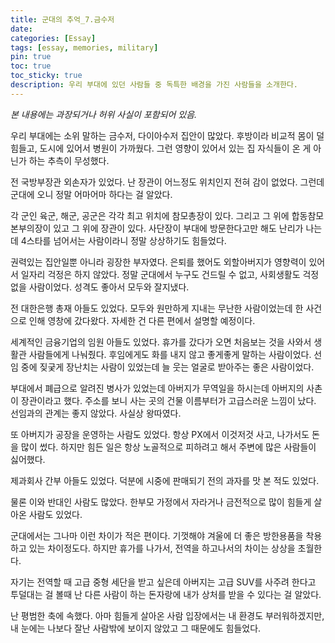 ```yaml
---
title: 군대의 추억_7.금수저
date: 
categories: [Essay]
tags: [essay, memories, military]
pin: true
toc: true
toc_sticky: true
description: 우리 부대에 있던 사람들 중 독특한 배경을 가진 사람들을 소개한다.
---
```


_본 내용에는 과장되거나 허위 사실이 포함되어 있음._

우리 부대에는 소위 말하는 금수저, 다이아수저 집안이 많았다. 후방이라 비교적 몸이 덜 힘들고, 도시에 있어서 병원이 가까웠다. 그런 영향이 있어서 있는 집 자식들이 온 게 아닌가 하는 추측이 무성했다.

전 국방부장관 외손자가 있었다. 난 장관이 어느정도 위치인지 전혀 감이 없었다. 그런데 군대에 오니 정말 어마어마 하다는 걸 알았다.

각 군인 육군, 해군, 공군은 각각 최고 위치에 참모총장이 있다. 그리고 그 위에 합동참모본부의장이 있고 그 위에 장관이 있다. 사단장이 부대에 방문한다고만 해도 난리가 나는데 4스타를 넘어서는 사람이라니 정말 상상하기도 힘들었다.

권력있는 집안일뿐 아니라 굉장한 부자였다. 은퇴를 했어도 외할아버지가 영향력이 있어서 일자리 걱정은 하지 않았다. 정말 군대에서 누구도 건드릴 수 없고, 사회생활도 걱정 없을 사람이었다. 성격도 좋아서 모두와 잘지냈다.

전 대한은행 총재 아들도 있었다. 모두와 원만하게 지내는 무난한 사람이었는데 한 사건으로 인해 영창에 갔다왔다. 자세한 건 다른 편에서 설명할 예정이다.

세계적인 금융기업의 임원 아들도 있었다. 휴가를 갔다가 오면 처음보는 것을 사와서 생활관 사람들에게 나눠줬다. 후임에게도 화를 내지 않고 좋게좋게 말하는 사람이었다. 선임 중에 짖궂게 장난치는 사람이 있었는데 늘 웃는 얼굴로 받아주는 좋은 사람이었다.

부대에서 폐급으로 알려진 병사가 있었는데 아버지가 무역일을 하시는데 아버지의 사촌이 장관이라고 했다. 주소를 보니 사는 곳의 건물 이름부터가 고급스러운 느낌이 났다. 선임과의 관계는 좋지 않았다. 사실상 왕따였다.

또 아버지가 공장을 운영하는 사람도 있었다. 항상 PX에서 이것저것 사고, 나가서도 돈을 많이 썼다. 하지만 힘든 일은 항상 노골적으로 피하려고 해서 주변에 많은 사람들이 싫어했다.

제과회사 간부 아들도 있었다. 덕분에 시중에 판매되기 전의 과자를 맛 본 적도 있었다.

물론 이와 반대인 사람도 많았다. 한부모 가정에서 자라거나 금전적으로 많이 힘들게 살아온 사람도 있었다.

군대에서는 그나마 이런 차이가 적은 편이다. 기껏해야 겨울에 더 좋은 방한용품을 착용하고 있는 차이정도다. 하지만 휴가를 나가서, 전역을 하고나서의 차이는 상상을 초월한다.

자기는 전역할 때 고급 중형 세단을 받고 싶은데 아버지는 고급 SUV를 사주려 한다고 투덜대는 걸 볼때 난 다른 사람이 하는 돈자랑에 내가 상처를 받을 수 있다는 걸 알았다.

난 평범한 축에 속했다. 아마 힘들게 살아온 사람 입장에서는 내 환경도 부러워하겠지만, 내 눈에는 나보다 잘난 사람밖에 보이지 않았고 그 때문에도 힘들었다.
